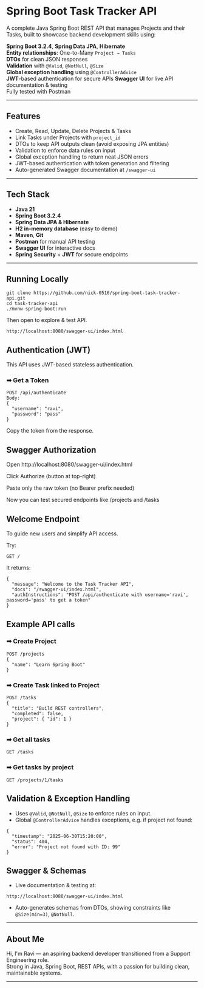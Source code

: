 # Spring Boot Task Tracker API

A complete Java Spring Boot REST API that manages Projects and their Tasks, built to showcase backend development skills using:

**Spring Boot 3.2.4**, **Spring Data JPA**, **Hibernate**  
**Entity relationships**: One-to-Many `Project → Tasks`  
**DTOs** for clean JSON responses  
**Validation** with `@Valid`, `@NotNull`, `@Size`  
**Global exception handling** using `@ControllerAdvice`  
**JWT**-based authentication for secure APIs 
**Swagger UI** for live API documentation & testing  
Fully tested with Postman

---

## Features

- Create, Read, Update, Delete Projects & Tasks
- Link Tasks under Projects with `project_id`
- DTOs to keep API outputs clean (avoid exposing JPA entities)
- Validation to enforce data rules on input
- Global exception handling to return neat JSON errors
- JWT-based authentication with token generation and filtering  
- Auto-generated Swagger documentation at `/swagger-ui`

---

## Tech Stack

- **Java 21**
- **Spring Boot 3.2.4**
- **Spring Data JPA & Hibernate**
- **H2 in-memory database** (easy to demo)
- **Maven**, **Git**
- **Postman** for manual API testing
- **Swagger UI** for interactive docs
- **Spring Security** + **JWT** for secure endpoints 

---

## Running Locally

```
git clone https://github.com/nick-0516/spring-boot-task-tracker-api.git
cd task-tracker-api
./mvnw spring-boot:run
```

Then open to explore & test API.

```
http://localhost:8080/swagger-ui/index.html
```

## Authentication (JWT)
This API uses JWT-based stateless authentication.

### ➡ Get a Token
```
POST /api/authenticate
Body:
{
  "username": "ravi",
  "password": "pass"
}
```
Copy the token from the response.

## Swagger Authorization
Open http://localhost:8080/swagger-ui/index.html

Click Authorize (button at top-right)

Paste only the raw token (no Bearer prefix needed)

Now you can test secured endpoints like /projects and /tasks

## Welcome Endpoint
To guide new users and simplify API access.

Try:

```
GET /
```
It returns:

```
{
  "message": "Welcome to the Task Tracker API",
  "docs": "/swagger-ui/index.html",
  "authInstructions": "POST /api/authenticate with username='ravi', password='pass' to get a token"
}
```

## Example API calls

### ➡ Create Project
```
POST /projects
{
  "name": "Learn Spring Boot"
}
```

### ➡ Create Task linked to Project
```
POST /tasks
{
  "title": "Build REST controllers",
  "completed": false,
  "project": { "id": 1 }
}
```

### ➡ Get all tasks
```
GET /tasks
```

### ➡ Get tasks by project
```
GET /projects/1/tasks
```


## Validation & Exception Handling

- Uses `@Valid`, `@NotNull`, `@Size` to enforce rules on input.
- Global `@ControllerAdvice` handles exceptions, e.g. if project not found:

```
{
  "timestamp": "2025-06-30T15:20:00",
  "status": 404,
  "error": "Project not found with ID: 99"
}
```

## Swagger & Schemas

- Live documentation & testing at:

```
http://localhost:8080/swagger-ui/index.html
```

- Auto-generates schemas from DTOs, showing constraints like `@Size(min=3)`, `@NotNull`.

---

## About Me

Hi, I'm Ravi — an aspiring backend developer transitioned from a Support Engineering role.  
Strong in Java, Spring Boot, REST APIs, with a passion for building clean, maintainable systems.

---

